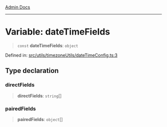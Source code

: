 [Admin Docs](/)

***

# Variable: dateTimeFields

> `const` **dateTimeFields**: `object`

Defined in: [src/utils/timezoneUtils/dateTimeConfig.ts:3](https://github.com/gautam-divyanshu/talawa-admin/blob/69cd9f147d3701d1db7821366b2c564d1fb49f77/src/utils/timezoneUtils/dateTimeConfig.ts#L3)

## Type declaration

### directFields

> **directFields**: `string`[]

### pairedFields

> **pairedFields**: `object`[]

